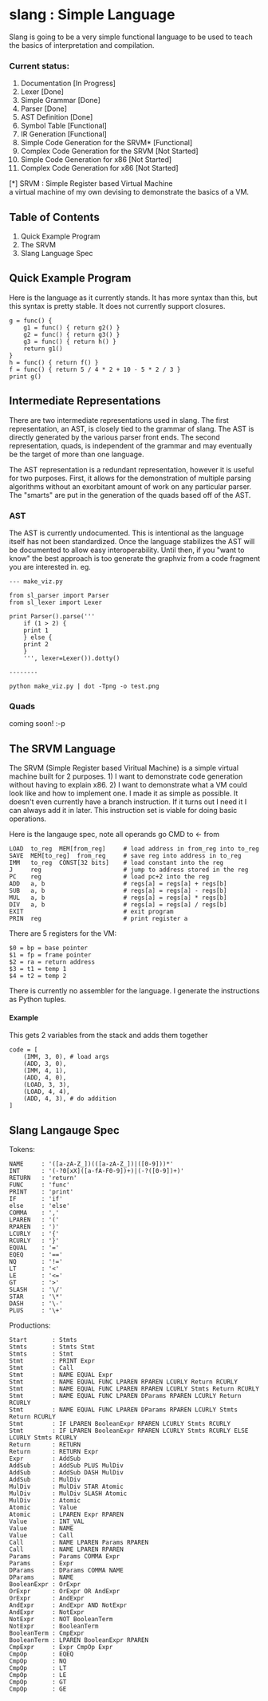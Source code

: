 slang : Simple Language
=======================

Slang is going to be a very simple functional language to be used to teach the
basics of interpretation and compilation.

### Current status:

1. Documentation [In Progress]
1. Lexer [Done]
1. Simple Grammar [Done]
1. Parser [Done]
1. AST Definition [Done]
1. Symbol Table [Functional]
1. IR Generation [Functional]
1. Simple Code Generation for the SRVM* [Functional]
1. Complex Code Generation for the SRVM [Not Started]
1. Simple Code Generation for x86 [Not Started]
1. Complex Code Generation for x86 [Not Started]

[*] SRVM : Simple Register based Virtual Machine <br/>
a virtual machine of my own devising to demonstrate the basics of a VM.

Table of Contents
-----------------

1. Quick Example Program
1. The SRVM
2. Slang Language Spec


Quick Example Program
---------------------

Here is the language as it currently stands. It has more syntax than this, but
this syntax is pretty stable. It does not currently support closures.

    g = func() {
        g1 = func() { return g2() }
        g2 = func() { return g3() }
        g3 = func() { return h() }
        return g1()
    }
    h = func() { return f() }
    f = func() { return 5 / 4 * 2 + 10 - 5 * 2 / 3 }
    print g()


Intermediate Representations
----------------------------

There are two intermediate representations used in slang. The first
representation, an AST, is closely tied to the grammar of slang. The AST is
directly generated by the various parser front ends. The second representation,
quads, is independent of the grammar and may eventually be the target of more
than one language. 

The AST representation is a redundant representation, however it is useful for
two purposes. First, it allows for the demonstration of multiple parsing
algorithms without an exorbitant amount of work on any particular parser. The
"smarts" are put in the generation of the quads based off of the AST. 

### AST

The AST is currently undocumented. This is intentional as the language itself
has not been standardized. Once the language stabilizes the AST will be
documented to allow easy interoperability. Until then, if you "want to know"
the best approach is too generate the graphviz from a code fragment you are
interested in. eg.

    --- make_viz.py

    from sl_parser import Parser
    from sl_lexer import Lexer

    print Parser().parse('''
        if (1 > 2) {
        print 1
        } else {
        print 2
        }
        ''', lexer=Lexer()).dotty()

    --------

    python make_viz.py | dot -Tpng -o test.png

### Quads

coming soon! :-p

The SRVM Language
-----------------
The SRVM (Simple Register based Viritual Machine) is a simple virtual machine
built for 2 purposes. 1) I want to demonstrate code generation without having
to explain x86. 2) I want to demonstrate what a VM could look like and how to
implement one. I made it as simple as possible. It doesn't even currently have a
branch instruction. If it turns out I need it I can always add it in later. This
instruction set is viable for doing basic operations.

Here is the langauge spec, note all operands go CMD to <- from

    LOAD  to_reg  MEM[from_reg]     # load address in from_reg into to_reg
    SAVE  MEM[to_reg]  from_reg     # save reg into address in to_reg
    IMM   to_reg  CONST[32 bits]    # load constant into the reg
    J     reg                       # jump to address stored in the reg
    PC    reg                       # load pc+2 into the reg
    ADD   a, b                      # regs[a] = regs[a] + regs[b]
    SUB   a, b                      # regs[a] = regs[a] - regs[b]
    MUL   a, b                      # regs[a] = regs[a] * regs[b]
    DIV   a, b                      # regs[a] = regs[a] / regs[b]
    EXIT                            # exit program
    PRIN  reg                       # print register a

There are 5 registers for the VM:

    $0 = bp = base pointer
    $1 = fp = frame pointer
    $2 = ra = return address
    $3 = t1 = temp 1
    $4 = t2 = temp 2

There is currently no assembler for the language. I generate the instructions
as Python tuples.

#### Example
This gets 2 variables from the stack and adds them together

    code = [
        (IMM, 3, 0), # load args
        (ADD, 3, 0),
        (IMM, 4, 1),
        (ADD, 4, 0),
        (LOAD, 3, 3),
        (LOAD, 4, 4),
        (ADD, 4, 3), # do addition
    ]


Slang Langauge Spec
-------------------

Tokens:

    NAME     : '([a-zA-Z_])(([a-zA-Z_])|([0-9]))*'
    INT      : '(-?0[xX]([a-fA-F0-9])+)|(-?([0-9])+)'
    RETURN   : 'return'
    FUNC     : 'func'
    PRINT    : 'print'
    IF       : 'if'
    else     : 'else'
    COMMA    : ','
    LPAREN   : '('
    RPAREN   : ')'
    LCURLY   : '{'
    RCURLY   : '}'
    EQUAL    : '='
    EQEQ     : '=='
    NQ       : '!='
    LT       : '<'
    LE       : '<='
    GT       : '>'
    SLASH    : '\/'
    STAR     : '\*'
    DASH     : '\-'
    PLUS     : '\+'

Productions:


    Start       : Stmts
    Stmts       : Stmts Stmt
    Stmts       : Stmt
    Stmt        : PRINT Expr
    Stmt        : Call
    Stmt        : NAME EQUAL Expr
    Stmt        : NAME EQUAL FUNC LPAREN RPAREN LCURLY Return RCURLY
    Stmt        : NAME EQUAL FUNC LPAREN RPAREN LCURLY Stmts Return RCURLY
    Stmt        : NAME EQUAL FUNC LPAREN DParams RPAREN LCURLY Return RCURLY
    Stmt        : NAME EQUAL FUNC LPAREN DParams RPAREN LCURLY Stmts Return RCURLY
    Stmt        : IF LPAREN BooleanExpr RPAREN LCURLY Stmts RCURLY
    Stmt        : IF LPAREN BooleanExpr RPAREN LCURLY Stmts RCURLY ELSE LCURLY Stmts RCURLY
    Return      : RETURN
    Return      : RETURN Expr
    Expr        : AddSub
    AddSub      : AddSub PLUS MulDiv
    AddSub      : AddSub DASH MulDiv
    AddSub      : MulDiv
    MulDiv      : MulDiv STAR Atomic
    MulDiv      : MulDiv SLASH Atomic
    MulDiv      : Atomic
    Atomic      : Value
    Atomic      : LPAREN Expr RPAREN
    Value       : INT_VAL
    Value       : NAME
    Value       : Call
    Call        : NAME LPAREN Params RPAREN
    Call        : NAME LPAREN RPAREN
    Params      : Params COMMA Expr
    Params      : Expr
    DParams     : DParams COMMA NAME
    DParams     : NAME
    BooleanExpr : OrExpr
    OrExpr      : OrExpr OR AndExpr
    OrExpr      : AndExpr
    AndExpr     : AndExpr AND NotExpr
    AndExpr     : NotExpr
    NotExpr     : NOT BooleanTerm
    NotExpr     : BooleanTerm
    BooleanTerm : CmpExpr
    BooleanTerm : LPAREN BooleanExpr RPAREN
    CmpExpr     : Expr CmpOp Expr
    CmpOp       : EQEQ
    CmpOp       : NQ
    CmpOp       : LT
    CmpOp       : LE
    CmpOp       : GT
    CmpOp       : GE

